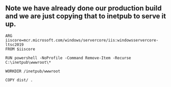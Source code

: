 ## Note we have already done our production build and we are just copying that to inetpub to serve it up.

````
ARG iiscore=mcr.microsoft.com/windows/servercore/iis:windowsservercore-ltsc2019
FROM $iiscore

RUN powershell -NoProfile -Command Remove-Item -Recurse C:\inetpub\wwwroot\*

WORKDIR /inetpub/wwwroot

COPY dist/ .
````
